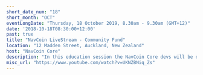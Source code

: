 ```yaml
---
short_date_num: "18"
short_month: "OCT"
eventLongDate: "Thursday, 18 October 2019, 8.30am - 9.30am (GMT+12)"
date: '2018-10-18T08:30:00+12:00'
past: true
title: "NavCoin LiveStream - Community Fund"
location: "12 Madden Street, Auckland, New Zealand"
host: "NavCoin Core"
description: "In this education session the NavCoin Core devs will be discussing NavCoin's decentralized governance system; the Community Fund"
misc_url: "https://www.youtube.com/watch?v=UKNZBNiq_Zs"
---
```

